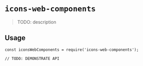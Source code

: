 # `icons-web-components`

> TODO: description

## Usage

```
const iconsWebComponents = require('icons-web-components');

// TODO: DEMONSTRATE API
```
